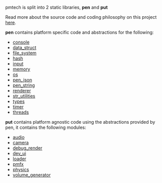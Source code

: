 
pmtech is split into 2 static libraries, **pen** and **put**

Read more about the source code and coding philosophy on this project [here](https://github.com/polymonster/pmtech/wiki/3.-Source-Code).

**pen** contains platform specific code and abstractions for the following:
- [console](https://github.com/polymonster/pmtech/blob/master/source/pen/include/console.h)
- [data_struct](https://github.com/polymonster/pmtech/blob/master/source/pen/include/data_struct.h)
- [file_system](https://github.com/polymonster/pmtech/blob/master/source/pen/include/file_system.h)
- [hash](https://github.com/polymonster/pmtech/blob/master/source/pen/include/hash.h)
- [input](https://github.com/polymonster/pmtech/blob/master/source/pen/include/input.h)
- [memory](https://github.com/polymonster/pmtech/blob/master/source/pen/include/memory.h)
- [os](https://github.com/polymonster/pmtech/blob/master/source/pen/include/os.h)
- [pen_json](https://github.com/polymonster/pmtech/blob/master/source/pen/include/pen_json.h)
- [pen_string](https://github.com/polymonster/pmtech/blob/master/source/pen/include/pen_string.h)
- [renderer](https://github.com/polymonster/pmtech/blob/master/source/pen/include/renderer.h)
- [str_utilities](https://github.com/polymonster/pmtech/blob/master/source/pen/include/str_utilities.h)
- [types](https://github.com/polymonster/pmtech/blob/master/source/pen/include/types.h)
- [timer](https://github.com/polymonster/pmtech/blob/master/source/pen/include/timer.h)
- [threads](https://github.com/polymonster/pmtech/blob/master/source/pen/include/threads.h)

**put** contains platform agnostic code using the abstractions provided by pen, it contains the following modules:
- [audio](https://github.com/polymonster/pmtech/blob/master/source/put/source/audio.h)
- [camera](https://github.com/polymonster/pmtech/blob/master/source/put/source/camera.h)
- [debug_render](https://github.com/polymonster/pmtech/blob/master/source/put/source/debug_render.h)
- [dev_ui](https://github.com/polymonster/pmtech/blob/master/source/put/source/dev_ui.h)
- [loader](https://github.com/polymonster/pmtech/blob/master/source/put/source/loader.h)
- [pmfx](https://github.com/polymonster/pmtech/blob/master/source/put/source/pmfx.h)
- [physics](https://github.com/polymonster/pmtech/blob/master/source/put/source/physics.h)
- [volume_generator](https://github.com/polymonster/pmtech/blob/master/source/put/source/volume_generator.h)
